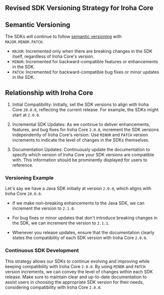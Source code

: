 ## Revised SDK Versioning Strategy for Iroha Core

## Semantic Versioning

The SDKs will continue to follow [semantic versioning](https://semver.org/) with `MAJOR.MINOR.PATCH`.

- `MAJOR`: Incremented only when there are breaking changes in the SDK itself, regardless of Iroha Core's version.
- `MINOR`: Incremented for backward-compatible features or enhancements in the SDK.
- `PATCH`: Incremented for backward-compatible bug fixes or minor updates in the SDK.

## Relationship with Iroha Core

1. Initial Compatibility: Initially, set the SDK versions to align with Iroha Core `20.0.0`, reflecting the current release. For example, the SDKs might start at `2.0.0`.

2. Incremental SDK Updates: As we continue to deliver enhancements, features, and bug fixes for Iroha Core `2.0.0`, increment the SDK versions independently of Iroha Core's version. Use `MINOR` and `PATCH` version increments to indicate the level of changes in the SDKs themselves.

3. Documentation Updates: Continuously update the documentation to specify which version of Iroha Core your SDK versions are compatible with. This information should be prominently displayed for users to reference.

### Versioning Example

Let's say we have a Java SDK initially at version `2.0.0`, which aligns with Iroha Core `20.0.0`.

- If we make non-breaking enhancements to the Java SDK, we can increment the version to `2.1.0`.

- For bug fixes or minor updates that don't introduce breaking changes in the SDK, we can increment the version to `2.1.1`.

- Whenever you release updates, ensure that the documentation clearly states the compatibility of each SDK version with Iroha Core `2.0.0`.

### Continuous SDK Development

This strategy allows our SDKs to continue evolving and improving while keeping compatibility with Iroha Core `2.0.0`. By using `MINOR` and `PATCH` version increments, we can convey the level of changes within each SDK release. Make sure to maintain clear and up-to-date documentation to assist users in choosing the appropriate SDK version for their needs, considering compatibility with Iroha Core `2.0.0`.



